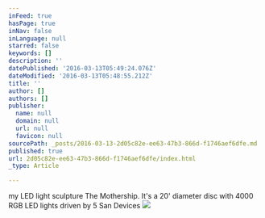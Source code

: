 ```yaml
---
inFeed: true
hasPage: true
inNav: false
inLanguage: null
starred: false
keywords: []
description: ''
datePublished: '2016-03-13T05:49:24.076Z'
dateModified: '2016-03-13T05:48:55.212Z'
title: ''
author: []
authors: []
publisher:
  name: null
  domain: null
  url: null
  favicon: null
sourcePath: _posts/2016-03-13-2d05c82e-ee63-47b3-866d-f1746aef6dfe.md
published: true
url: 2d05c82e-ee63-47b3-866d-f1746aef6dfe/index.html
_type: Article

---
```

my LED light sculpture The Mothership. It's a 20' diameter disc with 4000 RGB LED lights driven by 5 San Devices ![](https://the-grid-user-content.s3-us-west-2.amazonaws.com/a2aa4372-42f7-4522-b87c-677d767ea75a.jpg)
